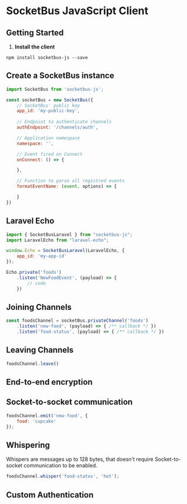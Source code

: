 # SocketBus JavaScript Client

## Getting Started

1. **Install the client**
```properties
npm install socketbus-js --save
```

## Create a SocketBus instance

```js
import SocketBus from 'socketbus-js';

const socketBus = new SocketBus({
    // SocketBus' public key
    app_id: 'my-public-key',
    
    // Endpoint to authenticate channels
    authEndpoint: '/channels/auth',

    // Application namespace
    namespace: '',

    // Event fired on Connect
    onConnect: () => {

    },

    // Function to parse all registred events
    formatEventName: (event, options) => {

    }
})
```

## Laravel Echo
```js
import { SocketBusLaravel } from "socketbus-js";
import LaravelEcho from "laravel-echo";

window.Echo = SocketBusLaravel(LaravelEcho, {
    app_id: 'my-app-id'
});

Echo.private('foods')
    .listen('NewFoodEvent', (payload) => {
        // code
    })
```
## Joining Channels

```js
const foodsChannel = socketBus.privateChannel('foods')
    .listen('new-food', (payload) => { /** callback */ })
    .listen('food-status', (payload) => { /** callback */ })
```
## Leaving Channels

```js
foodsChannel.leave()
```

## End-to-end encryption

## Socket-to-socket communication

```js
foodsChannel.emit('new-food', {
    food: 'cupcake'
});
```

## Whispering
Whispers are messages up to 128 bytes, that doesn't require Socket-to-socket communication to be enabled.
```js
foodsChannel.whisper('food-status', 'hot');
```

## Custom Authentication